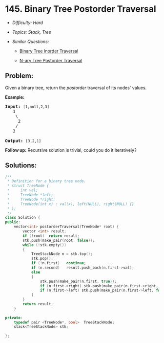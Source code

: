# 145. Binary Tree Postorder Traversal

* *Difficulty: Hard*

* *Topics: Stack, Tree*

* *Similar Questions:*

  * [Binary Tree Inorder Traversal](./tests/binary-tree-postorder-traversal.md)

  * [N-ary Tree Postorder Traversal](./tests/binary-tree-postorder-traversal.md)

## Problem:

<p>Given a binary tree, return the <em>postorder</em> traversal of its nodes&#39; values.</p>

<p><strong>Example:</strong></p>

<pre>
<strong>Input:</strong>&nbsp;<code>[1,null,2,3]</code>
   1
    \
     2
    /
   3

<strong>Output:</strong>&nbsp;<code>[3,2,1]</code>
</pre>

<p><strong>Follow up:</strong> Recursive solution is trivial, could you do it iteratively?</p>

## Solutions:

```c++
/**
 * Definition for a binary tree node.
 * struct TreeNode {
 *     int val;
 *     TreeNode *left;
 *     TreeNode *right;
 *     TreeNode(int x) : val(x), left(NULL), right(NULL) {}
 * };
 */
class Solution {
public:
    vector<int> postorderTraversal(TreeNode* root) {
        vector <int> result;
        if (!root)  return result;
        stk.push(make_pair(root, false));
        while (!stk.empty())
        {
            TreeStackNode n = stk.top();
            stk.pop();
            if (!n.first)   continue;
            if (n.second)   result.push_back(n.first->val);
            else
            {
                stk.push(make_pair(n.first, true));
                if (n.first->right) stk.push(make_pair(n.first->right, false));
                if (n.first->left) stk.push(make_pair(n.first->left, false));
            }
        }
        return result;
    }
    
private:
    typedef pair <TreeNode*, bool>  TreeStackNode;
    stack<TreeStackNode> stk;
    
};
```
